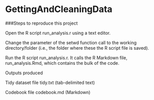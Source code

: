 # GettingAndCleaningData
###Steps to reproduce this project

Open the R script run_analysis.r using a text editor.

Change the parameter of the setwd function call to the working directory/folder (i.e., the folder where these the R script file is saved).

Run the R script run_analysis.r. It calls the R Markdown file, run_analysis.Rmd, which contains the bulk of the code.

Outputs produced

Tidy dataset file tidy.txt (tab-delimited text)

Codebook file codebook.md (Markdown)
